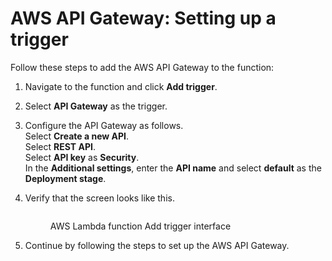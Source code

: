 # AWS API Gateway: Setting up a trigger

Follow these steps to add the AWS API Gateway to the function:

1. Navigate to the function and click **Add trigger**.
2. Select **API Gateway** as the trigger.
3. Configure the API Gateway as follows.\
   Select **Create a new API**.\
   Select **REST API**.\
   Select **API key** as **Security**.\
   In the **Additional settings**, enter the **API name** and select **default** as the **Deployment stage**.
4.  Verify that the screen looks like this.

    <figure><img src="https://lh4.googleusercontent.com/MsJp0QG0nnTA4xr4uwH1L3cpSGMqEuDY-LnSpJUqIZKzpq8ZUL332aBGEYJOa2pjZ466lqJGxDYluJo0-XRzd7AHSkPdEFKEbG-AoCmQVFL79DBWdJNXI3mqBVOmRX242Xu9jEl8OBb2ovj2xLPliixrD3xrQVukrYyH2VSWKvk-RkZ_LYuEaCV-CA" alt=""><figcaption><p>AWS Lambda function Add trigger interface</p></figcaption></figure>
5. Continue by following the steps to set up the AWS API Gateway.
